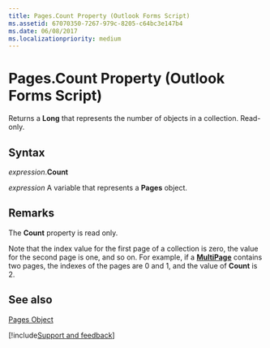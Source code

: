 ```yaml
---
title: Pages.Count Property (Outlook Forms Script)
ms.assetid: 67070350-7267-979c-8205-c64bc3e147b4
ms.date: 06/08/2017
ms.localizationpriority: medium
---
```



# Pages.Count Property (Outlook Forms Script)

Returns a **Long** that represents the number of objects in a collection. Read-only.


## Syntax

_expression_.**Count**

_expression_ A variable that represents a **Pages** object.


## Remarks

The **Count** property is read only.

Note that the index value for the first page of a collection is zero, the value for the second page is one, and so on. For example, if a **[MultiPage](Outlook.multipage.md)** contains two pages, the indexes of the pages are 0 and 1, and the value of **Count** is 2.


## See also


 [Pages Object](Outlook.pages(object).md)

[!include[Support and feedback](~/includes/feedback-boilerplate.md)]
